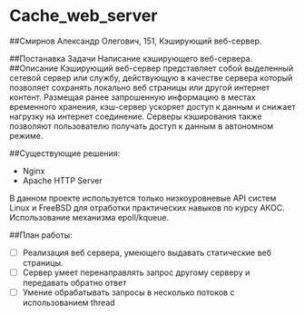 # Cache_web_server
##Смирнов Александр Олегович, 151, Кэширующий веб-сервер.

##Постанавка Задачи
Написание кэширующего веб-сервера.
##Описание
Кэширующий веб-сервер представляет собой выделенный сетевой сервер или службу, действующую в качестве сервера который позволяет сохранять локально веб страницы или другой интернет контент. Размещая ранее запрошенную информацию в местах временного хранения, кэш-сервер ускоряет доступ к данным и снижает нагрузку на интернет соединение. Серверы кэширования также позволяют пользователю получать доступ к данным в автономном режиме.

##Существующие решения: 
- Nginx
- Apache HTTP Server


В данном проекте используется только низкоуровневые API систем Linux и FreeBSD для
отработки практических навыков по курсу АКОС.
Использование механизма epoll/kqueue.


##План работы:
- [ ] Реализация веб сервера, умеющего выдавать статические веб страницы.
- [ ] Сервер умеет перенаправлять запрос другому серверу и передавать обратно ответ
- [ ] Умение обрабатывать запросы в несколько потоков с использованием thread 
